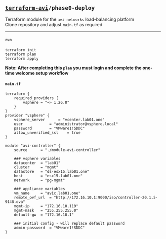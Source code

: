 ## [`terraform-avi`](../README.md)`/phase0-deploy`
Terraform module for the `avi networks` load-balancing platform  
Clone repository and adjust `main.tf` as required  

---

#### `run`
```
terraform init
terraform plan
terraform apply
```

**Note: After completing this `plan` you must login and complete the one-time welcome setup workflow**

#### `main.tf`
```
terraform {
	required_providers {
		vsphere = "~> 1.26.0"
	}
}
provider "vsphere" {
	vsphere_server		= "vcenter.lab01.one"
	user			= "administrator@vsphere.local"
	password		= "VMware1!SDDC"
	allow_unverified_ssl	= true
}

module "avi-controller" {
	source		= "./module-avi-controller"

	### vsphere variables
	datacenter	= "lab01"
	cluster		= "mgmt"
	datastore	= "ds-esx15.lab01.one"
	host		= "esx15.lab01.one"
	network		= "pg-mgmt"

	### appliance variables
	vm_name		= "avic.lab01.one"
	remote_ovf_url	= "http://172.16.10.1:9000/iso/controller-20.1.5-9148.ova"
	mgmt-ip		= "172.16.10.119"
	mgmt-mask	= "255.255.255.0"
	default-gw	= "172.16.10.1"

	### initial config - will replace default password
	admin-password	= "VMware1!SDDC"
}
```
